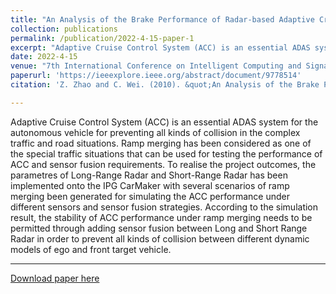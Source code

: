```yaml
---
title: "An Analysis of the Brake Performance of Radar-based Adaptive Cruise Control During Ramp Merging on Simulation Software"
collection: publications
permalink: /publication/2022-4-15-paper-1
excerpt: "Adaptive Cruise Control System (ACC) is an essential ADAS system for the autonomous vehicle for preventing all kinds of collision in the complex traffic and road situations. Ramp merging has been considered as one of the special traffic situations that can be used for testing the performance of ACC and sensor fusion requirements. To realise the project outcomes, the parametres of Long-Range Radar and Short-Range Radar has been implemented onto the IPG CarMaker with several scenarios of ramp merging been generated for simulating the ACC performance under different sensors and sensor fusion strategies. According to the simulation result, the stability of ACC performance under ramp merging needs to be permitted through adding sensor fusion between Long and Short Range Radar in order to prevent all kinds of collision between different dynamic models of ego and front target vehicle."
date: 2022-4-15
venue: "7th International Conference on Intelligent Computing and Signal Processing (ICSP)"
paperurl: 'https://ieeexplore.ieee.org/abstract/document/9778514'
citation: 'Z. Zhao and C. Wei. (2010). &quot;An Analysis of the Brake Performance of Radar-based Adaptive Cruise Control During Ramp Merging on Simulation Software.&quot; <i>2022 7th International Conference on Intelligent Computing and Signal Processing (ICSP), Xi'an, China, 2022</i>. pp. 1112-1115.'

---
```

Adaptive Cruise Control System (ACC) is an essential ADAS system for the autonomous vehicle for preventing all kinds of collision in the complex traffic and road situations. Ramp merging has been considered as one of the special traffic situations that can be used for testing the performance of ACC and sensor fusion requirements. To realise the project outcomes, the parametres of Long-Range Radar and Short-Range Radar has been implemented onto the IPG CarMaker with several scenarios of ramp merging been generated for simulating the ACC performance under different sensors and sensor fusion strategies. According to the simulation result, the stability of ACC performance under ramp merging needs to be permitted through adding sensor fusion between Long and Short Range Radar in order to prevent all kinds of collision between different dynamic models of ego and front target vehicle.

---
[Download paper here](http://ChuhengWei.github.io/files/paper1.pdf)
